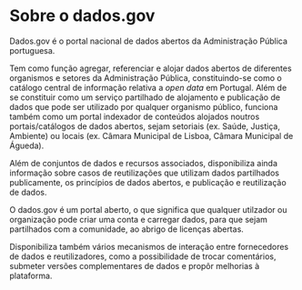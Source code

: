 # Sobre o dados.gov

Dados.gov é o portal nacional de dados abertos da Administração Pública portuguesa.

Tem como função agregar, referenciar e alojar dados abertos de diferentes organismos e setores da Administração Pública, constituindo-se como o catálogo central de informação relativa a _open data_ em Portugal. Além de se constituir como um serviço partilhado de alojamento e publicação de dados que pode ser utilizado por qualquer organismo público, funciona também como um portal indexador de conteúdos alojados noutros portais/catálogos de dados abertos, sejam setoriais (ex. Saúde, Justiça, Ambiente) ou locais (ex. Câmara Municipal de Lisboa, Câmara Municipal de Águeda).

Além de conjuntos de dados e recursos associados, disponibiliza ainda informação sobre casos de reutilizações que utilizam dados partilhados publicamente, os princípios de dados abertos, e publicação e reutilização de dados. 

O dados.gov é um portal aberto, o que significa que qualquer utilzador ou organização pode criar uma conta e carregar dados, para que sejam partilhados com a comunidade, ao abrigo de licenças abertas.

Disponibiliza também vários mecanismos de interação entre fornecedores de dados e reutilizadores, como a possibilidade de trocar comentários, submeter versões complementares de dados e propôr melhorias à plataforma.
